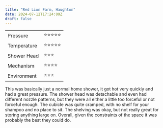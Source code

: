 ```yaml
---
title: "Red Lion Farm, Haughton"
date: 2024-07-12T17:24:00Z
draft: false
---
```


|||
|-------------|----|
| Pressure    | ⭐⭐⭐⭐⭐ |
| Temperature | ⭐⭐⭐⭐⭐ |  
| Shower Head | ⭐⭐⭐ |  
| Mechanism   | ⭐⭐⭐⭐ |
| Environment | ⭐⭐⭐ |

This was basically just a normal home shower, it got hot very quickly and had a great pressure. The shower head was detachable and even had different nozzle patterns, but they were all either a little too forceful or not forceful enough.
The cubicle was quite cramped, with no shelf for your shampoo and no place to sit. The shelving was okay, but not really great for storing anything large on. Overall, given the constraints of the space it was probably the best they could do.
